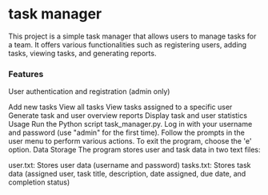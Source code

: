 # task manager

This project is a simple task manager that allows users to manage tasks for a team. It offers various functionalities such as registering users, adding tasks, viewing tasks, and generating reports.

### **Features**

User authentication and registration (admin only)

Add new tasks
View all tasks
View tasks assigned to a specific user
Generate task and user overview reports
Display task and user statistics
Usage
Run the Python script task_manager.py.
Log in with your username and password (use "admin" for the first time).
Follow the prompts in the user menu to perform various actions.
To exit the program, choose the 'e' option.
Data Storage
The program stores user and task data in two text files:

user.txt: Stores user data (username and password)
tasks.txt: Stores task data (assigned user, task title, description, date assigned, due date, and completion status)
